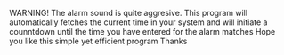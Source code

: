  WARNING! The alarm sound is quite aggresive.
 This program will automatically fetches the current time in your system and will initiate a counntdown until the time you have entered for the alarm matches 
 Hope you like this simple yet efficient program 
Thanks
